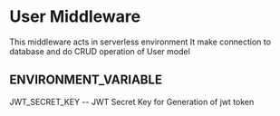 # User Middleware

This middleware acts in serverless environment
It make connection to database and do CRUD operation of User model

## ENVIRONMENT_VARIABLE

JWT_SECRET_KEY -- JWT Secret Key for Generation of jwt token
